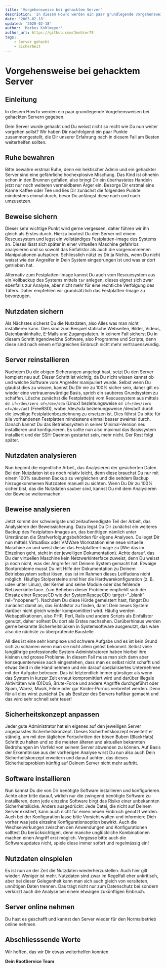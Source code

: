 ```yaml
---
title: 'Vorgehensweise bei gehacktem Server'
description: 'In diesem HowTo werden ein paar grundlegende Vorgehensweisen bei gehackten Servern gegeben.'
date: '2003-02-18'
updated: '2020-02-18'
author: 'Markus Kohlmeyer'
author_url: https://github.com/JoeUser78
tags:
    - Server gehackt
    - Sicherheit
---
```


# Vorgehensweise bei gehacktem Server

## Einleitung

In diesem HowTo werden ein paar grundlegende Vorgehensweisen bei gehackten Servern gegeben.

Dein Server wurde gehackt und Du weisst nicht so recht wie Du nun weiter vorgehen sollst? Wir haben Dir nachfolgend ein paar Punkte zusammengestellt, die Dir unserer Erfahrung nach in diesem Fall am Besten weiterhelfen sollten.

## Ruhe bewahren

Bitte bewahre erstmal Ruhe, denn ein hektischer Admin und ein gehackter Server sind eine gefährliche hochexplosive Mischung. Das Kind ist ohnehin schon in den Brunnen gefallen, also bringt Dir ein überhastetes Handeln jetzt nur noch weiteren vermeidbaren Ärger ein. Besorge Dir erstmal eine Kanne Kaffee oder Tee und lies Dir zunächst die folgenden Punkte mindestens einmal durch, bevor Du anfängst diese nach und nach umzusetzen.

## Beweise sichern

Dieser sehr wichtige Punkt wird gerne vergessen, daher führen wir ihn gleich als Erstes durch. Hierzu bootest Du den Server mit einem Rescuesystem und legst ein vollständiges Festplatten-Image des Systems an. Dieses lässt sich später in einer virtuellen Maschine gefahrlos analysieren und so sowohl das Einfallstor als auch die vorgenommenen Manipulationen aufspüren. Schliesslich nützt es Dir ja Nichts, wenn Du nicht weisst wie der Angreifer in Dein System eingedrungen ist und was er dort getrieben hat.

Alternativ zum Festplatten-Image kannst Du auch vom Rescuesystem aus ein Vollbackup des Systems mittels `tar` anlegen, dieses eignet sich zwar ebenfalls zur Analyse, aber nicht mehr für eine rechtliche Verfolgung des Täters. Daher empfehlen wir grundsätzlich das Festplatten-Image zu bevorzugen.

## Nutzdaten sichern

Als Nächstes sicherst Du die Nutzdaten, also Alles was man nicht installieren kann. Dies sind zum Beispiel statische Webseiten, Bilder, Videos, Datenbankinhalte, E-Mails und Zugangsdaten. In keinem Fall sicherst Du in diesem Schritt irgendwelche Software, also Programme und Scripte, denn diese sind nach einem erfolgreichen Einbruch nicht mehr vertrauenswürdig.

## Server reinstallieren

Nachdem Du die obigen Sicherungen angelegt hast, setzt Du den Server komplett neu auf. Dieser Schritt ist wichtig, da Du nicht wissen kannst ob und welche Software vom Angreifer manipuliert wurde. Selbst wenn Du glaubst dies zu wissen, kannst Du Dir nie zu 100% sicher sein, daher gilt es wieder eine vertrauenswürdige Basis, sprich ein sauberes Grundsystem zu schaffen. Lösche zunächst die Festplatte(n) vom Rescuesystem aus mittels `dd if=/dev/zero of=/dev/sda` (Linux) beziehungsweise `dd if=/dev/zero of=/dev/ad1` (FreeBSD), wobei /dev/sda beziehungsweise /dev/ad1 durch die jeweilige Festplattenbezeichnung zu ersetzen ist. Dies führst Du bitte für alle vorhandenen Festplatten mindestens einmal besser zweimal durch. Danach kannst Du das Betriebssystem in seiner Minimal-Version neu installieren und konfigurieren. Es sollte nun also maximal das Basissystem installiert und der SSH-Daemon gestartet sein, mehr nicht. Der Rest folgt später.

## Nutzdaten analysieren

Nun beginnt die eigentliche Arbeit, das Analysieren der gesicherten Daten. Bei den Nutzdaten ist es noch relativ leicht, denn diese brauchst Du nur mit einem 100% sauberen Backup zu vergleichen und die seitdem Backup hinzugekommenen Nutzdaten manuell zu sichten. Wenn Du Dir zu 100% sicher bist, das die Nutzdaten sauber sind, kannst Du mit dem Analysieren der Beweise weitermachen.

## Beweise analysieren

Jetzt kommt der schwierigste und zeitaufwendigste Teil der Arbeit, das Analysieren der Beweissicherung. Dazu legst Du Dir zunächst ein weiteres Backup des Festplatten-Images an, das benötigen nämlich unter Umständen die Strafverfolgungsbehörden für eigene Analysen. Du legst Dir nun mittels VirtualBox oder VMWare Workstation eine neue virtuelle Maschine an und weist dieser das Festplatten-Image zu (Wie das im Einzelnen geht, steht in der jeweiligen Dokumentation). Achte darauf, das Du der virtuellen Maschine kein Netzwerkinterface zuweist, denn Du weisst ja noch nicht, was der Angreifer mit Deinem System gemacht hat. Etwaige Bootprobleme musst Du mit Hilfe der Dokumentation zu Deinem Betriebssystem selbst lösen, das ist im Rahmen dieses Leitfadens nicht möglich. Häufige Stolpersteine sind hier die Hardwarekonfiguration (z. B. udev unter Linux), der Kernel und seine Module oder das fehlende Netzwerkinterface. Zum Beheben dieser Probleme empfiehlt sich der Einsatz einer RescueCD wie der [SystemRescueCD](https://www.system-rescue.org/){: target="_blank" rel="noopener"}. Nachdem Du diese Hürde gemeistert hast, fängst Du zunächst damit an, das Einfallstor zu finden, damit Dein neues System darüber nicht gleich wieder kompromittiert wird. Häufig werden Webapplikationen, also PHP, Perl, Rails und andere Scripts als Einfallstor genutzt, daher solltest Du dort als Erstes nachsehen. Darüberhinaus werden gerne bekannte Sicherheitslücken in Systemsoftware ausgenutzt, das wäre also die nächste zu überprüfende Baustelle.

All dies ist eine sehr komplexe und schwere Aufgabe und es ist kein Grund sich zu schämen wenn man sie nicht allein gelöst bekommt. Selbst viele langjährige professionelle System-Administratoren haben hierbei ihre kleinen und grosse Probleme. In diesem Fall muss man sich dann aber konsequenterweise auch eingestehen, dass man es selbst nicht schafft und etwas Geld in die Hand nehmen und ein darauf spezialisiertes Unternehmen mit der Aufgabe betreuen. Das ist letztendlich immer günstiger als wenn das System in kurzer Zeit erneut kompromittiert wird und darüber illegale Aktivitäten wie (D)DoS, Brute-Force und andere Angriffe durchgeführt oder Spam, Warez, Musik, Filme oder gar Kinder-Pornos verbreitet werden. Denn für all dies wirst zunächst Du als Besitzer des Servers haftbar gemacht und das wird sehr schnell sehr teuer!

## Sicherheitskonzept anpassen

Jeder gute Administrator hat ein eigenes auf den jeweiligen Server angepasstes Sicherheitskonzept. Dieses Sicherheitskonzept erweitert er ständig, um mit den täglichen Fortschritten der bösen Buben (BlackHats) Schritt zu halten und so die meisten älteren und aktuellen bekannten Bedrohungen im Vorfeld von seinem Server abwenden zu können. Auf Basis der Erkenntnisse aus der vorherigen Analyse wirst Du nun also auch Dein Sicherheitskonzept erweitern und darauf achten, das dieses Sicherheitsproblem künftig auf Deinem Server nicht mehr auftritt.

## Software installieren

Nun kannst Du die von Dir benötigte Software installieren und konfigurieren. Achte aber bitte darauf, wirlich nur die zwingend benötigte Software zu installieren, denn jede einzelne Software birgt das Risiko einer unbekannten Sicherheitslücke. Anders ausgedrückt: Jede Datei, die nicht auf Deinem Server existiert, kann auch nicht für einen neuen Einbruch genutzt werden. Auch bei der Konfiguration lasse bitte Vorsicht walten und informiere Dich vorher was jede einzelne Konfigurationsoption bewirkt. Auch die Wechselwirkungen zwischen den Anwendungen und Konfigurationen solltest Du berücksichtigen, denn manche unglückliche Kombinationen machen einen Angriff erst möglich. Vergesse bitte auch die Softwareupdates nicht, spiele diese immer sofort und regelmässig ein!

## Nutzdaten einspielen

Es ist nun an der Zeit die Nutzdaten wiederherzustellen. Auch hier gilt wieder: Weniger ist mehr. Nutzdaten sind zwar im Regelfall eher unkritisch, aber bei dieser Gelegenheit kann man sich auch gleich von veralteten, unnötigen Daten trennen. Das trägt nicht nur zum Datenschutz bei sondern verkürzt auch die Analyse bei einem etwaigen zukünftigen Einbruch.

## Server online nehmen

Du hast es geschafft und kannst den Server wieder für den Normalbetrieb online nehmen.

## Abschliesssende Worte

Wir hoffen, das wir Dir etwas weiterhelfen konnten.

**Dein RootService Team**
